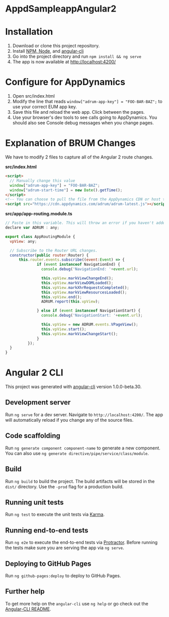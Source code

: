 # AppdSampleappAngular2


# Installation

1. Download or clone this project repository.
1. Install [NPM, Node](https://nodejs.org/en/download/), and [angular-cli](https://github.com/angular/angular-cli#installation)
1. Go into the project directory and run `npm install && ng serve`
1. The app is now available at [http://localhost:4200/](http://localhost:4200/)

# Configure for AppDynamics

1. Open src/index.html
1. Modify the line that reads `window["adrum-app-key"] = "FOO-BAR-BAZ";` to use your correct EUM app key.
1. Save this file and reload the web app. Click between the pages.
1. Use your browser's dev tools to see calls going to AppDynamics. You should also see Console debug messages when you change pages.

# Explanation of BRUM Changes

We have to modify 2 files to capture all of the Angular 2 route changes.

**src/index.html**
```html
<script>
  // Manually change this value
  window["adrum-app-key"] = "FOO-BAR-BAZ";
  window["adrum-start-time"] = new Date().getTime();
</script>
<!-- You can choose to pull the file from the AppDynamics CDN or host the file yourself. You must change this file location if you're hosting the file yourself. -->
<script src="https://cdn.appdynamics.com/adrum/adrum-latest.js"></script>
```

**src/app/app-routing.module.ts**
```javascript
// Paste in this variable. This will throw an error if you haven't added the adrum.js to index.html.
declare var ADRUM : any;
```

```javascript
export class AppRoutingModule {
  vpView: any;

  // Subscribe to the Router URL changes.
  constructor(public router:Router) {
      this.router.events.subscribe((event:Event) => {
              if (event instanceof NavigationEnd) {
                console.debug('NavigationEnd: '+event.url);

                this.vpView.markViewChangeEnd();
                this.vpView.markViewDOMLoaded();
                this.vpView.markXhrRequestsCompleted();
                this.vpView.markViewResourcesLoaded();
                this.vpView.end();
                ADRUM.report(this.vpView);

              } else if (event instanceof NavigationStart) {
                console.debug('NavigationStart: '+event.url);

                this.vpView = new ADRUM.events.VPageView();
                this.vpView.start();
                this.vpView.markViewChangeStart();
              }
          });
  }
}
```

# Angular 2 CLI

This project was generated with [angular-cli](https://github.com/angular/angular-cli) version 1.0.0-beta.30.

## Development server
Run `ng serve` for a dev server. Navigate to `http://localhost:4200/`. The app will automatically reload if you change any of the source files.

## Code scaffolding

Run `ng generate component component-name` to generate a new component. You can also use `ng generate directive/pipe/service/class/module`.

## Build

Run `ng build` to build the project. The build artifacts will be stored in the `dist/` directory. Use the `-prod` flag for a production build.

## Running unit tests

Run `ng test` to execute the unit tests via [Karma](https://karma-runner.github.io).

## Running end-to-end tests

Run `ng e2e` to execute the end-to-end tests via [Protractor](http://www.protractortest.org/).
Before running the tests make sure you are serving the app via `ng serve`.

## Deploying to GitHub Pages

Run `ng github-pages:deploy` to deploy to GitHub Pages.

## Further help

To get more help on the `angular-cli` use `ng help` or go check out the [Angular-CLI README](https://github.com/angular/angular-cli/blob/master/README.md).
